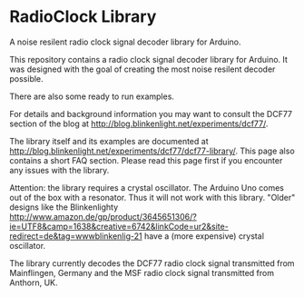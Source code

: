 RadioClock Library
==================

A noise resilent radio clock signal decoder library for Arduino.

This repository contains a radio clock signal decoder library for Arduino.
It was designed with the goal of creating the most noise resilent
decoder possible.

There are also some ready to run examples.

For details and background information you may want to consult the
DCF77 section of the blog at http://blog.blinkenlight.net/experiments/dcf77/.

The library itself and its examples are documented at
http://blog.blinkenlight.net/experiments/dcf77/dcf77-library/.
This page also contains a short FAQ section. Please read this page
first if you encounter any issues with the library.


Attention: the library requires a crystal oscillator. The Arduino
Uno comes out of the box with a resonator. Thus it will not work
with this library. "Older" designs like the Blinkenlighty
http://www.amazon.de/gp/product/3645651306/?ie=UTF8&camp=1638&creative=6742&linkCode=ur2&site-redirect=de&tag=wwwblinkenlig-21
have a (more expensive) crystal oscillator.

The library currently decodes the DCF77 radio clock signal transmitted from 
Mainflingen, Germany and the MSF radio clock signal transmitted from Anthorn, UK.

